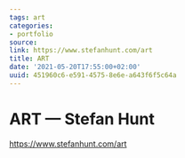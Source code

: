 ```yaml
---
tags: art
categories:
- portfolio
source:
link: https://www.stefanhunt.com/art
title: ART
date: '2021-05-20T17:55:00+02:00'
uuid: 451960c6-e591-4575-8e6e-a643f6f5c64a
---
```


# ART — Stefan Hunt
https://www.stefanhunt.com/art
